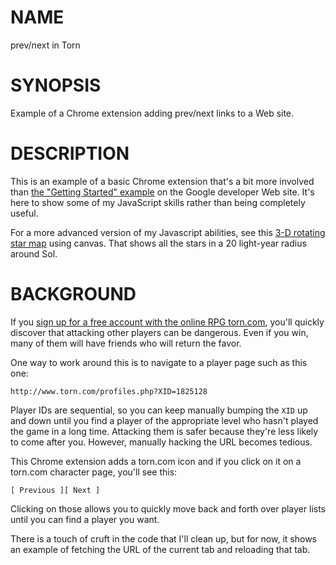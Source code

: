 # NAME

prev/next in Torn

# SYNOPSIS

Example of a Chrome extension adding prev/next links to a Web site.

# DESCRIPTION

This is an example of a basic Chrome extension that's a bit more involved than
[the "Getting Started"
example](http://developer.chrome.com/extensions/getstarted.html) on the Google
developer Web site. It's here to show some of my JavaScript skills rather than
being completely useful.

For a more advanced version of my Javascript abilities, see this [3-D rotating
star map](http://jsfiddle.net/Ovid/ALMZD/1/) using canvas. That shows all the
stars in a 20 light-year radius around Sol.

# BACKGROUND

If you [sign up for a free account with the online RPG
torn.com](http://www.torn.com/1825128), you'll quickly discover that attacking
other players can be dangerous. Even if you win, many of them will have
friends who will return the favor.

One way to work around this is to navigate to a player page such as this one:

    http://www.torn.com/profiles.php?XID=1825128

Player IDs are sequential, so you can keep manually bumping the `XID` up and
down until you find a player of the appropriate level who hasn't played the
game in a long time. Attacking them is safer because they're less likely to
come after you. However, manually hacking the URL becomes tedious.

This Chrome extension adds a torn.com icon and if you click on it on a
torn.com character page, you'll see this:

    [ Previous ][ Next ]

Clicking on those allows you to quickly move back and forth over player lists
until you can find a player you want.

There is a touch of cruft in the code that I'll clean up, but for now, it
shows an example of fetching the URL of the current tab and reloading that
tab.
